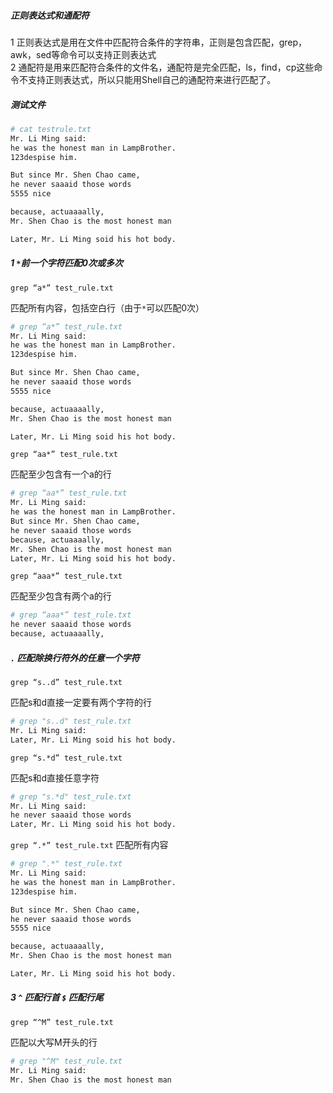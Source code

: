 
##### 正则表达式和通配符

1 正则表达式是用在文件中匹配符合条件的字符串，正则是包含匹配，grep，awk，sed等命令可以支持正则表达式  
2 通配符是用来匹配符合条件的文件名，通配符是完全匹配，ls，find，cp这些命令不支持正则表达式，所以只能用Shell自己的通配符来进行匹配了。

##### 测试文件

```bash
# cat testrule.txt
Mr. Li Ming said:
he was the honest man in LampBrother.
123despise him.

But since Mr. Shen Chao came,
he never saaaid those words
5555 nice

because, actuaaaally,
Mr. Shen Chao is the most honest man

Later, Mr. Li Ming soid his hot body.
```

##### 1 `*`前一个字符匹配0次或多次

`grep “a*” test_rule.txt`

匹配所有内容，包括空白行（由于`*`可以匹配0次）

```bash
# grep “a*” test_rule.txt
Mr. Li Ming said:
he was the honest man in LampBrother.
123despise him.

But since Mr. Shen Chao came,
he never saaaid those words
5555 nice

because, actuaaaally,
Mr. Shen Chao is the most honest man

Later, Mr. Li Ming soid his hot body.
```

`grep “aa*” test_rule.txt`

匹配至少包含有一个a的行

```bash
# grep “aa*” test_rule.txt
Mr. Li Ming said:
he was the honest man in LampBrother.
But since Mr. Shen Chao came,
he never saaaid those words
because, actuaaaally,
Mr. Shen Chao is the most honest man
Later, Mr. Li Ming soid his hot body.
```

`grep “aaa*” test_rule.txt`

匹配至少包含有两个a的行

```bash
# grep “aaa*” test_rule.txt
he never saaaid those words
because, actuaaaally,
```

##### `.` 匹配除换行符外的任意一个字符

`grep “s..d” test_rule.txt`

匹配s和d直接一定要有两个字符的行

```bash
# grep "s..d" test_rule.txt
Mr. Li Ming said:
Later, Mr. Li Ming soid his hot body.
```

`grep “s.*d” test_rule.txt`

匹配s和d直接任意字符

```bash
# grep "s.*d" test_rule.txt
Mr. Li Ming said:
he never saaaid those words
Later, Mr. Li Ming soid his hot body.
```

`grep “.*” test_rule.txt`
匹配所有内容

```bash
# grep ".*" test_rule.txt
Mr. Li Ming said:
he was the honest man in LampBrother.
123despise him.

But since Mr. Shen Chao came,
he never saaaid those words
5555 nice

because, actuaaaally,
Mr. Shen Chao is the most honest man

Later, Mr. Li Ming soid his hot body.
```

##### 3 `^` 匹配行首 `$` 匹配行尾

`grep “^M” test_rule.txt`

匹配以大写M开头的行

```bash
# grep "^M" test_rule.txt
Mr. Li Ming said:
Mr. Shen Chao is the most honest man
```

